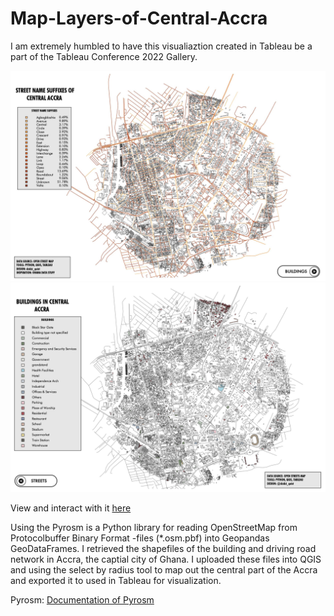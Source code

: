 # Map-Layers-of-Central-Accra

I am extremely humbled to have this visualiaztion created in Tableau be a part of the Tableau Conference 2022 Gallery.

![](https://github.com/dzidziquist/Map-Layers-of-Central-Accra/blob/main/STREET%20NAMES%20SUFFIXES.png)
![](https://github.com/dzidziquist/Map-Layers-of-Central-Accra/blob/main/BUILDINGS%20.png)

View and interact with it [here](https://public.tableau.com/views/MAPLAYERSOFSOMEPARTOFCENTRALACCRA/STREETNAMESSUFFIXES?:language=en-US&:display_count=n&:origin=viz_share_link)

Using the Pyrosm is a Python library for reading OpenStreetMap from Protocolbuffer Binary Format -files (*.osm.pbf) into Geopandas GeoDataFrames. I retrieved the shapefiles of the building and driving road network in Accra, the captial city of Ghana. I uploaded these files into QGIS and using the select by radius tool to map out the central part of the Accra and exported it to used in Tableau for visualization. 

Pyrosm: [Documentation of Pyrosm](https://pyrosm.readthedocs.io/en/latest/index.html)


